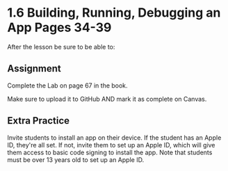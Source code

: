 #  1.6 Building, Running, Debugging an App  Pages 34-39 #

After the lesson be sure to be able to:


## Assignment ##

Complete the Lab on page 67 in the book.

Make sure to upload it to GitHub AND mark it as complete on Canvas.

## Extra Practice ##

Invite students to install an app on their device. If the student has an Apple ID, they're all set. If not, invite them to set up an Apple ID, which will give them access to basic code signing to install the app. Note that students must be over 13 years old to set up an Apple ID.

